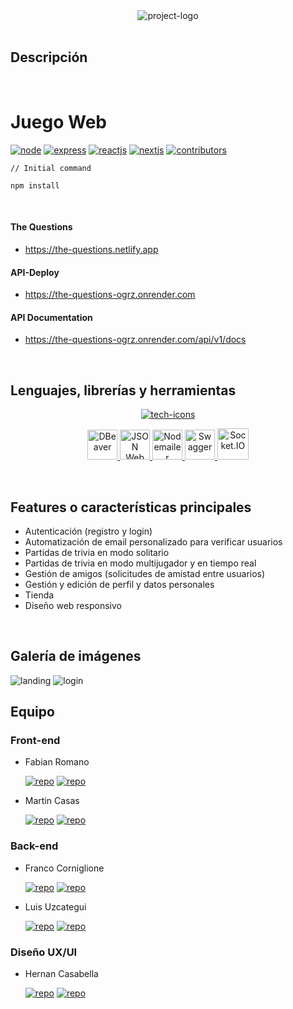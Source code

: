 <div align="center">
  <img src="https://res.cloudinary.com/dviltxetl/image/upload/v1682106813/Untitled_onwn2c.png" alt="project-logo" />
</div>

<br />

## Descripción


<br/>

# Juego Web
[![node][node-shield]][node-url] [![express][express-shield]][express-url] [![reactjs][reactjs-shield]][reactjs-url] [![nextjs][nextjs-shield]][nextjs-url]
[![contributors][contributors-shield]][contributors-url]

```
// Initial command

npm install

```

<br/>

#### The Questions
- https://the-questions.netlify.app

#### API-Deploy
- https://the-questions-ogrz.onrender.com

#### API Documentation
- https://the-questions-ogrz.onrender.com/api/v1/docs

<br />

## Lenguajes, librerías y herramientas

<p align="center">
  <a href="https://skillicons.dev">
    <img src="https://skillicons.dev/icons?i=javascript,css,react,redux,next,nodejs,express,postgres,sequelize,git,github,vscode,figma,aws,netlify" alt="tech-icons" />
  </a>
</p>

<p align="center">
  <a href="https://dbeaver.com">
    <img src="https://upload.wikimedia.org/wikipedia/commons/thumb/b/b5/DBeaver_logo.svg/2048px-DBeaver_logo.svg.png" width="48" height="48" alt="DBeaver" />
  </a>
  <a href="https://jwt.io">
    <img src="https://cdn.worldvectorlogo.com/logos/jwt-3.svg" width="48" height="48" alt="JSON Web Token" />
  </a>
  <a href="https://nodemailer.com/about">
    <img src="https://medusajs.com/images/plugin-icons/medusa-plugin-nodemailer-icon.svg" width="48" height="48" alt="Nodemailer" />
  </a>
  <a href="https://swagger.io">
    <img src="https://static-00.iconduck.com/assets.00/swagger-icon-512x512-halz44im.png" width="48" height="48" alt="Swagger" />
  </a>
  <a href="https://socket.io">
    <img src="https://cdn.worldvectorlogo.com/logos/socket-io-1.svg" width="50" height="50" alt="Socket.IO" />
  </a>
</p>

<br />

## Features o características principales

- Autenticación (registro y login)
- Automatización de email personalizado para verificar usuarios
- Partidas de trivia en modo solitario
- Partidas de trivia en modo multijugador y en tiempo real
- Gestión de amigos (solicitudes de amistad entre usuarios)
- Gestión y edición de perfil y datos personales
- Tienda
- Diseño web responsivo

<br />

## Galería de imágenes

<img src="https://res.cloudinary.com/dviltxetl/image/upload/v1682109242/landing_fzzfou.png" alt="landing" />
<img src="https://res.cloudinary.com/dviltxetl/image/upload/v1682109340/login_k1r0ro.png" alt="login" />

## Equipo

### Front-end
  - Fabian Romano

    [![repo](https://skillicons.dev/icons?i=github)]() [![repo](https://skillicons.dev/icons?i=linkedin)]()
  - Martin Casas

    [![repo](https://skillicons.dev/icons?i=github)]() [![repo](https://skillicons.dev/icons?i=linkedin)]()

### Back-end
  - Franco Corniglione

    [![repo](https://skillicons.dev/icons?i=github)]() [![repo](https://skillicons.dev/icons?i=linkedin)]()
  - Luis Uzcategui
  
    [![repo](https://skillicons.dev/icons?i=github)](https://github.com/Glya-Corporation) [![repo](https://skillicons.dev/icons?i=linkedin)](https://www.linkedin.com/in/luis-uzcategui/)

### Diseño UX/UI
  - Hernan Casabella

    [![repo](https://skillicons.dev/icons?i=github)]() [![repo](https://skillicons.dev/icons?i=linkedin)]()

<!-- MARKDOWN LINKS & IMAGES -->
[node-shield]: https://img.shields.io/badge/Node.js-18.15.0-green
[node-url]: https://nodejs.org/es

[express-shield]: https://img.shields.io/badge/Express.js-4.18.2-red
[express-url]: https://expressjs.com/es/

[reactjs-shield]: https://img.shields.io/badge/React.js-18.2.0-blue
[reactjs-url]: https://es.react.dev/

[nextjs-shield]: https://img.shields.io/badge/Next.js-13.2.4-pink
[nextjs-url]: https://nextjs.org/learn/foundations/from-react-to-nextjs/getting-started-with-nextjs

[contributors-shield]: https://img.shields.io/badge/All%20Contributors-4-green
[contributors-url]: https://github.com/No-Country/S7-17-NODEREACT/network/dependencies
